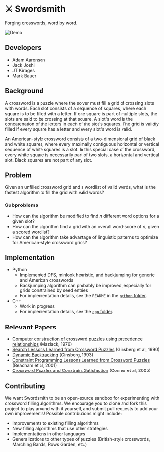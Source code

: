 # ⚔️ Swordsmith

Forging crosswords, word by word.

![Demo](demo.gif)

## Developers

- Adam Aaronson
- Jack Joshi
- JT Kirages
- Mark Bauer

## Background

A crossword is a puzzle where the solver must fill a grid of crossing slots with words. Each slot consists of a sequence of squares, where each square is to be filled with a letter. If one square is part of multiple slots, the slots are said to be crossing at that square. A slot's word is the concatenation of the letters in each of the slot's squares. The grid is validly filled if every square has a letter and every slot's word is valid.

An American-style crossword consists of a two-dimensional grid of black and white squares, where every maximally contiguous horizontal or vertical sequence of white squares is a slot. In this special case of the crossword, every white square is necessarily part of two slots, a horizontal and vertical slot. Black squares are not part of any slot.

## Problem

Given an unfilled crossword grid and a wordlist of valid words, what is the fastest algorithm to fill the grid with valid words?

### Subproblems

- How can the algorithm be modified to find *n* different word options for a given slot?
- How can the algorithm find a grid with an overall word-score of *n*, given a scored wordlist?
- How can the algorithm take advantage of linguistic patterns to optimize for American-style crossword grids?

## Implementation

- Python
  - Implemented DFS, minlook heuristic, and backjumping for generic and American crosswords
  - Backjumping algorithm can probably be improved, especially for grids constrained by seed entries
  - For implementation details, see the `README` in the [`python` folder](/python).
- C++
  - Work in progress
  - For implementation details, see the [`cpp` folder](/cpp).

## Relevant Papers

- [Computer construction of crossword puzzles using precedence relationships](https://www.sciencedirect.com/science/article/pii/0004370276900199) (Mazlack, 1976)
- [Search Lessons Learned from Crossword Puzzles](https://www.aaai.org/Papers/AAAI/1990/AAAI90-032.pdf) (Ginsberg et al, 1990)
- [Dynamic Backtracking](https://arxiv.org/pdf/cs/9308101.pdf) (Ginsberg, 1993)
- [Constraint Programming Lessons Learned from Crossword Puzzles](https://cs.uwaterloo.ca/~vanbeek/Publications/cai01a.pdf) (Beacham et al, 2001)
- [Crossword Puzzles and Constraint Satisfaction](https://cs.uwaterloo.ca/~vanbeek/Publications/cai01a.pdf) (Connor et al, 2005)

## Contributing

We want Swordsmith to be an open-source sandbox for experimenting with crossword filling algorithms. We encourage you to clone and fork this project to play around with it yourself, and submit pull requests to add your own improvements! Possible contributions might include:

- Improvements to existing filling algorithms
- New filling algorithms that use other strategies
- Implementations in other languages
- Generalizations to other types of puzzles (British-style crosswords, Marching Bands, Rows Garden, etc.)

